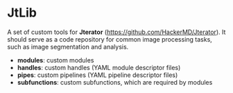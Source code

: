 JtLib
=====

A set of custom tools for **Jterator** (https://github.com/HackerMD/Jterator).
It should serve as a code repository for common image processing tasks, such as image segmentation and analysis. 
    
* **modules**: custom modules     
* **handles**: custom handles (YAML module descriptor files)  
* **pipes**: custom pipelines (YAML pipeline descriptor files)  
* **subfunctions**: custom subfunctions, which are required by modules  
